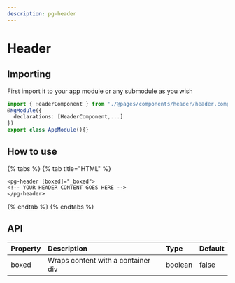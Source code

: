 ```yaml
---
description: pg-header
---
```


# Header

## Importing

First import it to your app module or any submodule as you wish

```typescript
import { HeaderComponent } from './@pages/components/header/header.component';
@NgModule({
  declarations: [HeaderComponent,...]
})
export class AppModule(){}
```

## How to use 

{% tabs %}
{% tab title="HTML" %}
```markup
<pg-header [boxed]="_boxed">
<!-- YOUR HEADER CONTENT GOES HERE -->
</pg-header>
```
{% endtab %}
{% endtabs %}

## API

| Property | Description | Type | Default |
| :--- | :--- | :--- | :--- |
| boxed | Wraps content with a container div | boolean | false |



